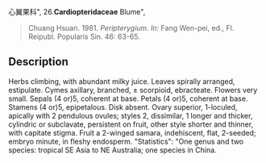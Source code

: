 心翼果科",
26.**Cardiopteridaceae** Blume",

> Chuang Hsuan. 1981. *Peripterygium*. *In:* Fang Wen-pei, ed., Fl. Reipubl. Popularis Sin. 46: 63-65.

## Description
Herbs climbing, with abundant milky juice. Leaves spirally arranged, estipulate. Cymes axillary, branched, ± scorpioid, ebracteate. Flowers very small. Sepals (4 or)5, coherent at base. Petals (4 or)5, coherent at base. Stamens (4 or)5, epipetalous. Disk absent. Ovary superior, 1-loculed, apically with 2 pendulous ovules; styles 2, dissimilar, 1 longer and thicker, cylindric or subclavate, persistent on fruit, other style shorter and thinner, with capitate stigma. Fruit a 2-winged samara, indehiscent, flat, 2-seeded; embryo minute, in fleshy endosperm.
  "Statistics": "One genus and two species: tropical SE Asia to NE Australia; one species in China.
